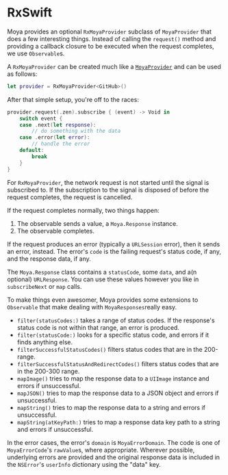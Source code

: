 RxSwift
=======

Moya provides an optional `RxMoyaProvider` subclass of
`MoyaProvider` that does a few interesting things. Instead of
calling the `request()` method and providing a callback closure
to be executed when the request completes, we use `Observable`s.

A `RxMoyaProvider` can be created much like a
[`MoyaProvider`](Providers.md) and can be used as follows:

```swift
let provider = RxMoyaProvider<GitHub>()
```

After that simple setup, you're off to the races:

```swift
provider.request(.zen).subscribe { (event) -> Void in
    switch event {
    case .next(let response):
        // do something with the data
    case .error(let error):
        // handle the error
    default:
        break
    }
}
```

For `RxMoyaProvider`, the network request is not started
until the signal is subscribed to. If the subscription to the signal
is disposed of before the request completes, the request is cancelled.

If the request completes normally, two things happen:

1. The observable sends a value, a `Moya.Response` instance.
2. The observable completes.

If the request produces an error (typically a `URLSession` error),
then it sends an error, instead. The error's `code` is the failing
request's status code, if any, and the response data, if any.

The `Moya.Response` class contains a `statusCode`, some `data`,
and a(n optional) `URLResponse`. You can use these values however
you like in `subscribeNext` or `map` calls.

To make things even awesomer, Moya provides some extensions to
`Observable` that make dealing with `MoyaResponses`really easy.

- `filter(statusCodes:)` takes a range of status codes. If the
  response's status code is not within that range, an error is
  produced.
- `filter(statusCode:)` looks for a specific status code, and errors
  if it finds anything else.
- `filterSuccessfulStatusCodes()` filters status codes that
  are in the 200-range.
- `filterSuccessfulStatusAndRedirectCodes()` filters status codes
  that are in the 200-300 range.
- `mapImage()` tries to map the response data to a `UIImage` instance
  and errors if unsuccessful.
- `mapJSON()` tries to map the response data to a JSON object and
  errors if unsuccessful.
- `mapString()` tries to map the response data to a string and
  errors if unsuccessful.
- `mapString(atKeyPath:)` tries to map a response data key path to a string and
  errors if unsuccessful.

In the error cases, the error's `domain` is `MoyaErrorDomain`. The code
is one of `MoyaErrorCode`'s `rawValue`s, where appropriate. Wherever
possible, underlying errors are provided and the original response
data is included in the `NSError`'s `userInfo` dictionary using the
"data" key.
